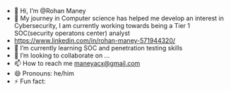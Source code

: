 - 👋 Hi, I’m @Rohan Maney
- 👀 My journey in Computer science has helped me develop an interest in Cybersecurity, I am currently working towards being a Tier 1 SOC(security operatons center) analyst
- https://www.linkedin.com/in/rohan-maney-571944320/
- 🌱 I’m currently learning  SOC and penetration testing skills
- 💞️ I’m looking to collaborate on ...
- 📫 How to reach me maneyacx@gmail.com
- 😄 Pronouns: he/him
- ⚡ Fun fact: 

<!---
Maneyac/Maneyac is a ✨ special ✨ repository because its `README.md` (this file) appears on your GitHub profile.
You can click the Preview link to take a look at your changes.
--->
